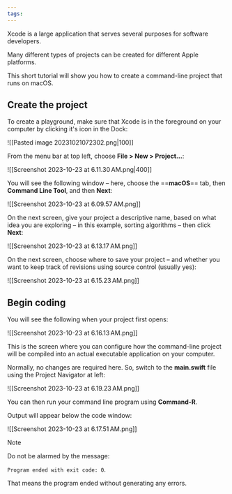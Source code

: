 ```yaml
---
tags:
---
```

Xcode is a large application that serves several purposes for software developers.

Many different types of projects can be created for different Apple platforms.

This short tutorial will show you how to create a command-line project that runs on macOS.
## Create the project

To create a playground, make sure that Xcode is in the foreground on your computer by clicking it's icon in the Dock:

![[Pasted image 20231021072302.png|100]]

From the menu bar at top left, choose **File > New > Project...**:

![[Screenshot 2023-10-23 at 6.11.30 AM.png|400]]

You will see the following window – here, choose the ==**macOS**== tab, then **Command Line Tool**, and then **Next**:

![[Screenshot 2023-10-23 at 6.09.57 AM.png]]

On the next screen, give your project a descriptive name, based on what idea you are exploring – in this example, sorting algorithms – then click **Next**:

![[Screenshot 2023-10-23 at 6.13.17 AM.png]]

On the next screen, choose where to save your project – and whether you want to keep track of revisions using source control (usually yes):

![[Screenshot 2023-10-23 at 6.15.23 AM.png]]
## Begin coding

You will see the following when your project first opens:

![[Screenshot 2023-10-23 at 6.16.13 AM.png]]

This is the screen where you can configure how the command-line project will be compiled into an actual executable application on your computer.

Normally, no changes are required here. So, switch to the **main.swift** file using the Project Navigator at left:

![[Screenshot 2023-10-23 at 6.19.23 AM.png]]

You can then run your command line program using **Command-R**.

Output will appear below the code window:

![[Screenshot 2023-10-23 at 6.17.51 AM.png]]

> [!NOTE]
> Do not be alarmed by the message:
> 
>  `Program ended with exit code: 0`.  
> 
> That means the program ended without generating any errors.
